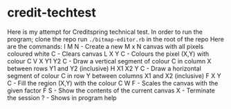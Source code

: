 # credit-techtest

Here is my attempt for Creditspring technical test.
In order to run the program;
clone the repo
run `./bitmap-editor.rb` in the root of the repo
Here are the commands:
I M N - Create a new M x N canvas with all pixels coloured white
C - Clears canvas
L X Y C - Colours the pixel (X,Y) with colour C
V X Y1 Y2 C - Draw a vertical segment of colour C in column X between rows Y1 and Y2 (inclusive)
H X1 X2 Y C - Draw a horizontal segment of colour C in row Y between columns X1 and X2 (inclusive)
F X Y C - Fill the region (X,Y) with the colour C
W F - Scales the canvas with the given factor F
S - Show the contents of the current canvas
X - Terminate the session
? - Shows in program help
